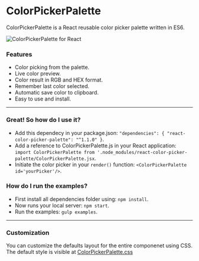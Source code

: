 # ColorPickerPalette
ColorPickerPalette is a React reusable color picker palette written in ES6.

![ColorPickerPalette for React](https://raw.githubusercontent.com/gibbok/react-color-picker-palette/master/examples/colorpicker-react-example.png)

### Features
- Color picking from the palette.
- Live color preview.
- Color result in RGB and HEX format.
- Remember last color selected.
- Automatic save color to clipboard.
- Easy to use and install.

---

### Great! So how do I use it?
- Add this dependecy in your package.json: `"dependencies": { "react-color-picker-palette": "^1.1.0" }`.
- Add a reference to ColorPickerPalette.js in your React application: `import ColorPickerPalette from '.node_modules/react-color-picker-palette/ColorPickerPalette.jsx`.
- Initiate the color picker in your `render()` function: `<ColorPickerPalette id='yourPicker'/>`.

### How do I run the examples?
- First install all dependencies folder using: `npm install`.
- Now runs your local server: `npm start`.
- Run the examples: `gulp examples`.

---

### Customization
You can customize the defaults layout for the entire componenet using CSS.
The default style is visible at [ColorPickerPalette.css](ColorPickerPalette.css)




